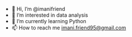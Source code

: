- 👋 Hi, I’m @imanifriend
- 👀 I’m interested in data analysis
- 🌱 I’m currently learning Python
- 📫 How to reach me imani.friend95@gmail.com

<!---
imanifriend/imanifriend is a ✨ special ✨ repository because its `README.md` (this file) appears on your GitHub profile.
You can click the Preview link to take a look at your changes.
--->
